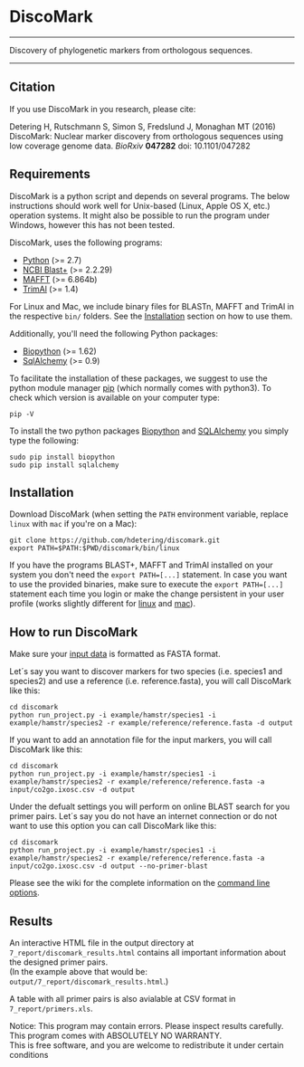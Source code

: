 # DiscoMark

---

Discovery of phylogenetic markers from orthologous sequences.

---

## Citation

If you use DiscoMark in you research, please cite:

Detering H, Rutschmann S, Simon S, Fredslund J, Monaghan MT (2016) DiscoMark: Nuclear marker discovery from orthologous sequences using low coverage genome data. *BioRxiv* **047282** doi: 10.1101/047282


## Requirements

DiscoMark is a python script and depends on several programs. The below instructions should work well for Unix-based (Linux, Apple OS X, etc.) operation systems. It might also be possible to run the program under Windows, however this has not been tested.

DiscoMark, uses the following programs:
* [Python](https://www.python.org) (>= 2.7)
* [NCBI Blast+](http://ftp.ncbi.nlm.nih.gov/blast/executables/blast+/LATEST) (>= 2.2.29)
* [MAFFT](http://mafft.cbrc.jp/alignment/software) (>= 6.864b)
* [TrimAl](https://github.com/scapella/trimal) (>= 1.4)

For Linux and Mac, we include binary files for BLASTn, MAFFT and TrimAl in the respective `bin/` folders. See the [Installation](#installation) section on how to use them.

Additionally, you'll need the following Python packages:
* [Biopython](http://biopython.org/) (>= 1.62)
* [SqlAlchemy](http://www.sqlalchemy.org/) (>= 0.9)

To facilitate the installation of these packages, we suggest to use the python module manager [pip](https://pypi.python.org/pypi/pip) (which normally comes with python3). To check which version is available on your computer type:
```
pip -V
```

To install the two python packages [Biopython](www.biopython.org/) and [SQLAlchemy](www.sqlalchemy.org/) you simply type the following:
```
sudo pip install biopython 
sudo pip install sqlalchemy
```

## Installation

Download DiscoMark (when setting the `PATH` environment variable, replace `linux` with `mac` if you're on a Mac):
```
git clone https://github.com/hdetering/discomark.git
export PATH=$PATH:$PWD/discomark/bin/linux
```

If you have the programs BLAST+, MAFFT and TrimAl installed on your system you don't need the `export PATH=[...]` statement. In case you want to use the provided binaries, make sure to execute the `export PATH=[...]` statement each time you login or make the change persistent in your user profile (works slightly different for [linux](http://superuser.com/questions/324832/how-can-i-permanently-add-a-path-to-my-bash-profile) and [mac](http://hathaway.cc/post/69201163472/how-to-edit-your-path-environment-variables-on-mac)).

## How to run DiscoMark

Make sure your [input data](https://github.com/hdetering/discomark/wiki#input-data) is formatted as FASTA format.   

Let´s say you want to discover markers for two species (i.e. species1 and species2) and use a reference (i.e. reference.fasta), you will call DiscoMark like this:

```
cd discomark
python run_project.py -i example/hamstr/species1 -i example/hamstr/species2 -r example/reference/reference.fasta -d output
```

If you want to add an annotation file for the input markers, you will call DiscoMark like this:

```
cd discomark
python run_project.py -i example/hamstr/species1 -i example/hamstr/species2 -r example/reference/reference.fasta -a input/co2go.ixosc.csv -d output
```

Under the defualt settings you will perform on online BLAST search for you primer pairs. Let´s say you do not have an internet connection or do not want to use this option you can call DiscoMark like this:

```
cd discomark
python run_project.py -i example/hamstr/species1 -i example/hamstr/species2 -r example/reference/reference.fasta -a input/co2go.ixosc.csv -d output --no-primer-blast
```

Please see the wiki for the complete information on the [command line options](https://github.com/hdetering/discomark/wiki/Command-Line-Options).


## Results

An interactive HTML file in the output directory at `7_report/discomark_results.html` contains all important information about the designed primer pairs.  
(In the example above that would be: `output/7_report/discomark_results.html`.)

A table with all primer pairs is also avialable at CSV format in `7_report/primers.xls`.



Notice: This program may contain errors. Please inspect results carefully. 
This program comes with ABSOLUTELY NO WARRANTY.  
This is free software, and you are welcome to redistribute it under certain conditions

